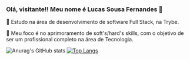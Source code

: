 ### Olá, visitante!! Meu nome é Lucas Sousa Fernandes 👋

<!--
**Lucas-Fer/Lucas-Fer** is a ✨ _special_ ✨ repository because its `README.md` (this file) appears on your GitHub profile.

Here are some ideas to get you started:

- 🔭 I’m currently working on ...
- 👯 I’m looking to collaborate on ...
- 🤔 I’m looking for help with ...
- 💬 Ask me about ...
- 📫 How to reach me: ...
- 😄 Pronouns: ...
- ⚡ Fun fact: ...
-->
🌱 Estudo na área de desenvolvimento de software Full Stack, na Trybe.

💬 Meu foco é no aprimoramento de soft's/hard's skills, com o objetivo de ser um profissional completo na área de Tecnologia.



![Anurag's GitHub stats](https://github-readme-stats.vercel.app/api?username=lucas-fer&show_icons=true&theme=tokyonight)
[![Top Langs](https://github-readme-stats.vercel.app/api/top-langs/?username=lucas-fer&theme=tokyonight&layout=compact)](https://github.com/anuraghazra/github-readme-stats)
</div>
